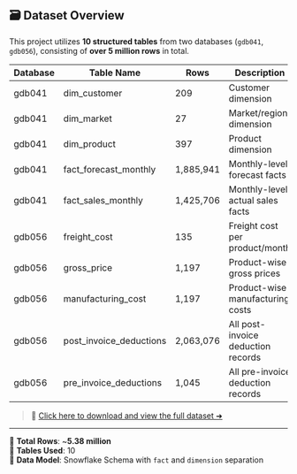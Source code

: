 ## 🗃️ Dataset Overview

This project utilizes **10 structured tables** from two databases (`gdb041`, `gdb056`), consisting of **over 5 million rows** in total.

| Database | Table Name               | Rows      | Description                          |
|----------|--------------------------|-----------|--------------------------------------|
| gdb041   | dim_customer             | 209       | Customer dimension                   |
| gdb041   | dim_market               | 27        | Market/region dimension              |
| gdb041   | dim_product              | 397       | Product dimension                    |
| gdb041   | fact_forecast_monthly   | 1,885,941 | Monthly-level forecast facts         |
| gdb041   | fact_sales_monthly      | 1,425,706 | Monthly-level actual sales facts     |
| gdb056   | freight_cost            | 135       | Freight cost per product/month       |
| gdb056   | gross_price             | 1,197     | Product-wise gross prices            |
| gdb056   | manufacturing_cost      | 1,197     | Product-wise manufacturing costs     |
| gdb056   | post_invoice_deductions | 2,063,076 | All post-invoice deduction records   |
| gdb056   | pre_invoice_deductions  | 1,045     | All pre-invoice deduction records    |

> 📂 [Click here to download and view the full dataset ➜](https://drive.google.com/drive/folders/1KzTnRwW2htA8kWJdZNgxXU07UiNzuVuV?usp=sharing)
---

📌 **Total Rows**: ~**5.38 million**  
📂 **Tables Used**: 10  
🔄 **Data Model**: Snowflake Schema with `fact` and `dimension` separation  

